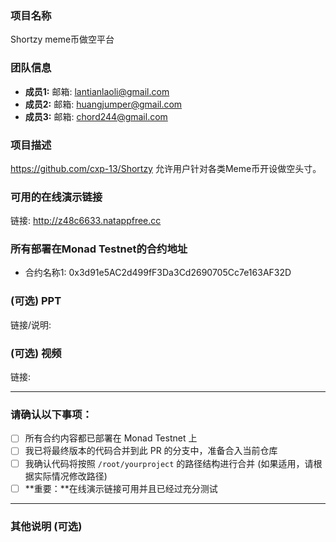 ### 项目名称
Shortzy meme币做空平台
### 团队信息
- **成员1:** 邮箱: lantianlaoli@gmail.com
- **成员2:** 邮箱: huangjumper@gmail.com
- **成员3:** 邮箱: chord244@gmail.com
### 项目描述
https://github.com/cxp-13/Shortzy
允许用户针对各类Meme币开设做空头寸。

### 可用的在线演示链接
链接: http://z48c6633.natappfree.cc

### 所有部署在Monad Testnet的合约地址
- 合约名称1: 0x3d91e5AC2d499fF3Da3Cd2690705Cc7e163AF32D
### (可选) PPT
链接/说明:

### (可选) 视频
链接:

---

### 请确认以下事项：

- [ ] 所有合约内容都已部署在 Monad Testnet 上
- [ ] 我已将最终版本的代码合并到此 PR 的分支中，准备合入当前仓库
- [ ] 我确认代码将按照 `/root/yourproject` 的路径结构进行合并 (如果适用，请根据实际情况修改路径)
- [ ] **重要：**在线演示链接可用并且已经过充分测试

---

### 其他说明 (可选)
